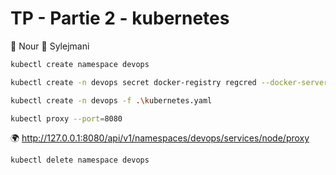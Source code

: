 
# TP - Partie 2 - kubernetes

:construction_worker: Nour :construction_worker: Sylejmani

```sh
kubectl create namespace devops
```

```sh
kubectl create -n devops secret docker-registry regcred --docker-server=docker.pkg.github.com
```

```sh
kubectl create -n devops -f .\kubernetes.yaml
```

```sh
kubectl proxy --port=8080
```

:earth_africa: http://127.0.0.1:8080/api/v1/namespaces/devops/services/node/proxy

```sh
kubectl delete namespace devops 
```